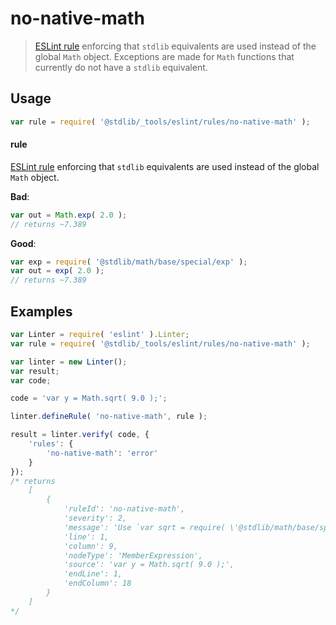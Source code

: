 <!--

@license Apache-2.0

Copyright (c) 2018 The Stdlib Authors.

Licensed under the Apache License, Version 2.0 (the "License");
you may not use this file except in compliance with the License.
You may obtain a copy of the License at

   http://www.apache.org/licenses/LICENSE-2.0

Unless required by applicable law or agreed to in writing, software
distributed under the License is distributed on an "AS IS" BASIS,
WITHOUT WARRANTIES OR CONDITIONS OF ANY KIND, either express or implied.
See the License for the specific language governing permissions and
limitations under the License.

-->

# no-native-math

> [ESLint rule][eslint-rules] enforcing that `stdlib` equivalents are used instead of the global `Math` object. Exceptions are made for `Math` functions that currently do not have a `stdlib` equivalent.

<section class="intro">

</section>

<!-- /.intro -->

<section class="usage">

## Usage

```javascript
var rule = require( '@stdlib/_tools/eslint/rules/no-native-math' );
```

#### rule

[ESLint rule][eslint-rules] enforcing that `stdlib` equivalents are used instead of the global `Math` object.

**Bad**:

<!-- eslint-disable stdlib/no-native-math -->

```javascript
var out = Math.exp( 2.0 );
// returns ~7.389
```

**Good**:

``` javascript 
var exp = require( '@stdlib/math/base/special/exp' );
var out = exp( 2.0 );
// returns ~7.389
```

</section>

<!-- /.usage -->

<section class="examples">

## Examples

<!-- eslint no-undef: "error" -->

```javascript
var Linter = require( 'eslint' ).Linter;
var rule = require( '@stdlib/_tools/eslint/rules/no-native-math' );

var linter = new Linter();
var result;
var code;

code = 'var y = Math.sqrt( 9.0 );';

linter.defineRule( 'no-native-math', rule );

result = linter.verify( code, {
    'rules': {
        'no-native-math': 'error'
    }
});
/* returns
    [
        {
            'ruleId': 'no-native-math',
            'severity': 2,
            'message': 'Use `var sqrt = require( \'@stdlib/math/base/special/sqrt\' )` instead of the `Math.sqrt` method',
            'line': 1,
            'column': 9,
            'nodeType': 'MemberExpression',
            'source': 'var y = Math.sqrt( 9.0 );',
            'endLine': 1,
            'endColumn': 18
        }
    ]
*/
```

</section>

<!-- /.examples -->

<section class="links">

[eslint-rules]: https://eslint.org/docs/developer-guide/working-with-rules

</section>

<!-- /.links -->

